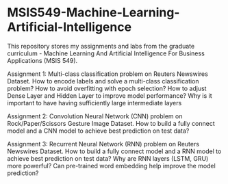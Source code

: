 # MSIS549-Machine-Learning-Artificial-Intelligence
This repository stores my assignments and labs from the graduate curriculum - Machine Learning And Artificial Intelligence For Business Applications (MSIS 549).

Assignment 1: Multi-class classification problem on Reuters Newswires Dataset. How to encode labels and solve a multi-class classification problem? How to avoid overfitting with epoch selection? How to adjust Dense Layer and Hidden Layer to improve model performance? Why is it important to have having sufficiently large intermediate layers

Assignment 2: Convolution Neural Network (CNN) problem on Rock/Paper/Scissors Gesture Image Dataset. How to build a fully connect model and a CNN model to achieve best prediction on test data? 

Assignment 3: Recurrent Neural Network (RNN) problem on Reuters Newswires Dataset. How to build a fully connect model and a RNN model to achieve best prediction on test data? Why are RNN layers (LSTM, GRU) more powerful? Can pre-trained word embedding help improve the model prediction?
